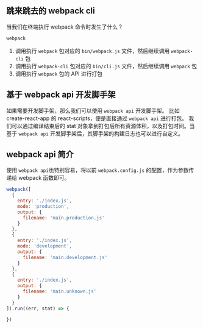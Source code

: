 
## 跳来跳去的 webpack cli

当我们在终端执行 webpack 命令时发生了什么？

```bash
webpack
```

1. 调用执行 `webpack` 包对应的 `bin/webpack.js` 文件，然后继续调用 `webpack-cli` 包
2. 调用执行 `webpack-cli` 包对应的 `bin/cli.js` 文件，然后继续调用 `webpack` 包
3. 调用执行 `webpack` 包的 API 进行打包

## 基于 webpack api 开发脚手架

如果需要开发脚手架，那么我们可以使用 `webpack api` 开发脚手架。
比如 create-react-app 的 react-scripts，便是直接通过 `webpack api` 进行打包。
我们可以通过编译结束后的 stat 对象拿到打包后所有资源体积，以及打包时间。当基于 `webpack api` 开发脚手架后，其脚手架的构建日志也可以进行自定义。

## webpack api 简介

使用 `webpack api`也特别容易，将以前 `webpack.config.js` 的配置，作为参数传递给 webpack 函数即可。

```js
webpack([
  {
    entry: './index.js',
    mode: 'production',
    output: {
      filename: 'main.production.js'
    }
  },
  {
    entry: './index.js',
    mode: 'development',
    output: {
      filename: 'main.development.js'
    }
  },
  {
    entry: './index.js',
    output: {
      filename: 'main.unknown.js'
    }
  }
]).run((err, stat) => {

})
```

